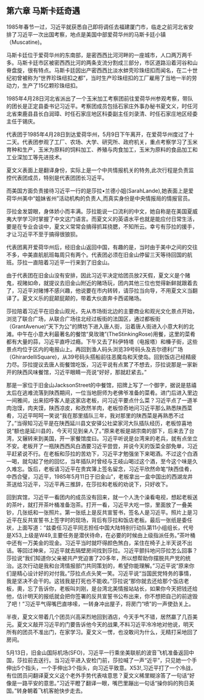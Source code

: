 ## 第六章 马斯卡廷奇遇

1985年春节一过，习近平就获悉自己即将调任去福建厦门市，临走之前河北省安排了习近平一次出国考察，地点是美国中部爱荷华州的马斯卡廷小镇（Muscatine)。

马斯卡廷位于爱荷华州的东南部，是密西西比河河畔的一座城市，人口两万两千多。马斯卡廷市区被密西西比河的两条支流分割成三部分，市区道路沿着河谷和山脊盘旋，很有特点。马斯卡廷因出产密西西比淡水蚌壳珍珠纽扣而闻名，在二十世纪初曾被称为“世界珍珠纽扣之都”，当时生产珍珠纽扣的工厂雇用了当地一半的劳动力，生产了15亿颗珍珠纽扣。

1985年4月28日河北省派出了一个玉米加工考察团前往爱荷华州参观考察，带队的团长是正定县委书记习近平。考察团成员包括石家庄外事办秘书夏文义，时任河北省束鹿县县长白润璋、时任石家庄地区科委副主任刘录清、时任石家庄地区经委主任于锡庆。

代表团于1985年4月28日到达爱荷华州，5月9日下午离开，在爱荷华州度过了十二天。代表团参观了工厂、农场、大学、研究所、政府机关，重点考察学习了玉米育种和生产，玉米为原料的饲料加工、养殖与肉食加工，玉米为原料的食品加工和工业深加工等先进技术。

夏文义表面上是翻译身份，实际上是一个中共情报机关的特务,此次行程是负责监控代表团成员，特别是代表团团长习近平。

而美国方面负责接待习近平一行的是莎拉•兰德小姐(SarahLande),她表面上是爱荷华州美中“姐妹省州”活动机构的负责人,而真实身份是中央情报局的情报官员。

莎拉金发碧眼，身体娇小而丰满。莎拉能说一口流利的中文，她自称是在美国夏威夷大学学习时掌握了中文这门语言。而夏文义的英语水平也就是能应付日常生活，要是在专业会谈中，夏文义常常会搞得抓耳挠腮，不知所云。幸亏有莎拉的援手，才让习近平不至于搞得很狼狈。

代表团离开爱荷华州后，经旧金山返回中国，有趣的是，当时由于美中之间的交往不多，中美直航航班每周只有两个。代表团必须在旧金山停留三天等待回国的航班。莎拉一直陪着习近平一行来到了旧金山。

由于代表团在旧金山没有安排，因此习近平决定给团员放2天假，夏文义是个赌鬼，视赌如命，就提议去旧金山附近的赌场玩，团内其他三位也觉得新鲜就跟着去了，习近平对赌博不感兴趣，他说要在市内转转，请莎拉当向导，不用夏文义当翻译了。夏文义乐的屁颠屁颠的，带着大伙直奔卡西诺赌场。

莎拉陪着习近平在旧金山观光，先从市场街北边的主要商业和观光文化景点开始，浏览了联合广场，从联合广场往北经过板街的法国区，通过都板街（GrantAvenue)“天下为公”的牌坊下进入唐人街，沿着唐人街进入小意大利的北滩。中午在小意大利最著名的餐馆“臭玫瑰”(TheStinkingRose)用餐，这里的菜肴都有大量的蒜，习近平直呼过瘾。下午又去了科伊特塔（电报塔）和榛子街，这些景点均位于区内的电报山上。再回到渔人码头浏览39号码头及吉尔德利广场（GhirardelliSquare)，从39号码头搭船前往恶魔岛和天使岛。回到饭店己经精疲力尽。莎拉提议去唐人街餐馆吃饭，习近平说有点累了不想去，莎拉说那是一家新开的陕西风味餐馆，习近平眼睛一亮说“好好，那就赶紧去。”

那是一家位于旧金山JacksonStreet的中餐馆，招牌上写了一个御字，据说是慈禧太后在逃难流落到陕西期间，一位当地厨师为老佛爷准备的菜肴。进门后进入里边一间雅间，出来招呼客人是这家店老板，问习近平要点什么菜？习近平点了一道羊肉泡馍，肉夹馍，陕西凉皮，和孜然羊肉，老板惊奇地问习近平那么熟悉陕西菜肴，习近平呵呵一笑说“我在那里插队三年，我对那里的陕西菜是再熟悉不过了。”当得知习近平是在陕西延川县文安驿公社梁家河大队插队经历，老板惊喜地说“额也是延川县的，今天可见到亲人了。”原来老板是胡宗南的部下，后来去了台湾，又辗转来到美国，开一家餐馆度曰。习近平听说是台湾来的老兵，就有点坐立不安。老板开了一瓶陕西西风白酒要习近平尝尝，并说今天的饭菜全部免单，习近平赶紧说不行。在老板和莎拉的苦劝下，习近平才勉强坐下来喝酒。不过这个白酒一喝，就勾起了他的回忆，当年插队时曾经与王岐山喝过这个酒，至今这个味是久久难忘。饭后，老板请习近平在贵宾簿上签名留念，习近平欣然命笔“陕西佳肴，中西合璧，习近平，1985年5月11日于旧金山”，老板拿出一盒中国出的西湖龙井茶送给习近平，习近平再三推辞，在莎拉和老板的劝说下，只好收下。

回到宾馆，习近平一看团内的成员没有回来，就一个人洗个澡看电视，想起老板送的茶叶，就打开茶叶桶准备泡茶。打开一看，习近平大吃一惊，里面放了一叠美钞，几张纸和一张照片。第一张纸上是反共宣誓书，签名人是习近平。照片上是习近平在反共宣誓书上签字时的现场，背后有莎拉和饭店老板。最后一张纸是委任状，上面写道：“兹委任习近平同志担任中国大陆特别行动队第11小组组长，代号是X53,上级是W49,主要任务是潜伏待命，在必要的时候由上级指派任务。”茶叶桶中还有一万美金的现金。习近平当时就吓得颜色煞白，呆住在椅子上半天说不出话。等回过神来，习近平就去隔壁房间找到莎拉。习近平颤抖地问莎拉怎么回事？莎拉说“我们知道你父亲被共产党迫害了20多年，所以想帮助你摆脱共产党的统治。这次行动是我和台湾情报部门共同策划的，希望你能理解。”习近平说“原来你们是精心设计好的对付我。”莎拉点点头笑一笑。习近平说“当国民党特务的事情，我是坚决不会干的。这钱我是打死也不能收。”莎拉说“那你就去还给那个饭店老板，奧，忘了告诉你，老板叫刘刚，是台湾北美情报站站长，如果你今天把钱还给他，估计明天的报纸就会把你签署的反共宣誓书公布出来，你不想把自己的前途毁了吧！”习近平气得嘴巴直哆嗦，一转身冲出屋子，将房门“喷”的一声使劲关上。

半夜，夏文义带着几个团员兴高采烈地回到酒店，今天手气不错，居然蠃了几百美元。夏文义敲开习近平的门要告诉他今天的战果,不料习近平冷冷地对他说，明天所有的团员不准出门，在家学习。夏文义一愣，也没敢问为什么，无精打采地回了房间。

5月13日，旧金山国际机场(SFO)，习近平一行乘坐美联航的波音飞机准备返回中国，莎拉前去送行。当习近平进入安检门前，莎拉喊了一声“近平”，只见她一个手伸出5个指头，一个手伸出3个指头，向习近平致意。X53!,习近平打了一个冷战，有位团员问翻译夏文义这个老外手势代表啥意思？夏文义稀里糊涂答了一句话“好像是一路平安的意思。”习近平瞪了翻译一眼，嘴巴里蹦出一句话“操你妈的狗日美国。”转身朝着飞机客舱快步走去。
